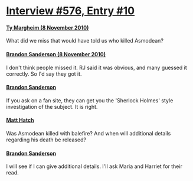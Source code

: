 # [Interview #576, Entry #10](https://www.theoryland.com/intvmain.php?i=576#10)

#### [Ty Margheim (8 November 2010)](http://twitter.com/alSeen14/status/1716242322825216)

What did we miss that would have told us who killed Asmodean?

#### [Brandon Sanderson (8 November 2010)](http://twitter.com/BrandonSandrson/status/1720872192712704)

I don't think people missed it. RJ said it was obvious, and many guessed it correctly. So I'd say they got it.

#### [Brandon Sanderson](http://twitter.com/BrandonSandrson/status/1721122982731776)

If you ask on a fan site, they can get you the 'Sherlock Holmes' style investigation of the subject. It is right.

#### [Matt Hatch](http://twitter.com/Theoryland/status/1718054408949760)

Was Asmodean killed with balefire? And when will additional details regarding his death be released?

#### [Brandon Sanderson](http://twitter.com/BrandonSandrson/status/1718914736197632)

I will see if I can give additional details. I'll ask Maria and Harriet for their read.

